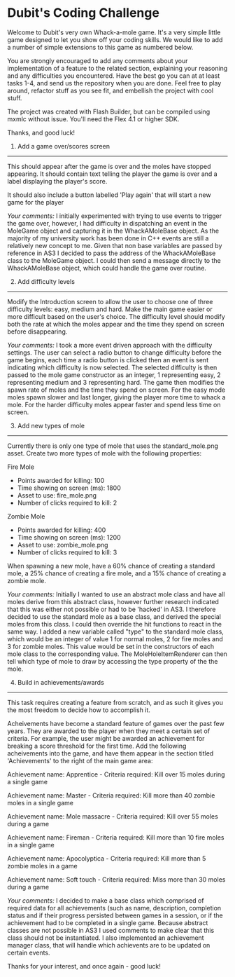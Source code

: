 Dubit's Coding Challenge
========================

Welcome to Dubit's very own Whack-a-mole game. It's a very simple little game designed to let you show off your coding skills. We would like to add a number of simple extensions to this game as numbered below.

You are strongly encouraged to add any comments about your implementation of a feature to the related section, explaining your reasoning and any difficulties you encountered. Have the best go you can at at least tasks 1-4, and send us the repository when you are done. Feel free to play around, refactor stuff as you see fit, and embellish the project with cool stuff.

The project was created with Flash Builder, but can be compiled using mxmlc without issue. You'll need the Flex 4.1 or higher SDK.

Thanks, and good luck!

1. Add a game over/scores screen
--------------------------------

This should appear after the game is over and the moles have stopped appearing. It should contain text telling the player the game is over and a label displaying the player's score.

It should also include a button labelled 'Play again' that will start a new game for the player



*Your comments:*
I initially experimented with trying to use events to trigger the game over, however, I had difficulty in dispatching an event in the MoleGame object and capturing it in the WhackAMoleBase object. As the majority of my university work has been done in C++ events are still a relatively new concept to me. Given that non base variables are passed by reference in AS3 I decided to pass the address of the WhackAMoleBase class to the MoleGame object. I could then send a message directly to the WhackAMoleBase object, which could handle the game over routine.




2. Add difficulty levels
------------------------

Modify the Introduction screen to allow the user to choose one of three difficulty levels: easy, medium and hard. Make the main game easier or more difficult based on the user's choice. The difficulty level should modify both the rate at which the moles appear and the time they spend on screen before disappearing.



*Your comments:*
I took a more event driven approach with the difficulty settings. The user can select a radio button to change difficulty before the game begins, each time a radio button is clicked then an event is sent indicating which difficulty is now selected. The selected difficulty is then passed to the mole game constructor as an integer, 1 representing easy, 2 representing medium and 3 representing hard. The game then modifies the spawn rate of moles and the time they spend on screen. For the easy mode moles spawn slower and last longer, giving the player more time to whack a mole. For the harder difficulty moles appear faster and spend less time on screen.




3. Add new types of mole
------------------------

Currently there is only one type of mole that uses the standard_mole.png asset. Create two more types of mole with the following properties:

Fire Mole
* Points awarded for killing: 100
* Time showing on screen (ms): 1800
* Asset to use: fire_mole.png
* Number of clicks required to kill: 2

Zombie Mole
* Points awarded for killing: 400
* Time showing on screen (ms): 1200
* Asset to use: zombie_mole.png
* Number of clicks required to kill: 3

When spawning a new mole, have a 60% chance of creating a standard mole, a 25% chance of creating a fire mole, and a 15% chance of creating a zombie mole.



*Your comments:*
Initially I wanted to use an abstract mole class and have all moles derive from this abstract class, however further research indicated that this was either not possible or had to be 'hacked' in AS3. I therefore decided to use the standard mole as a base class, and derived the special moles from this class. I could then override the hit functions to react in the same way. I added a new variable called "type" to the standard mole class, which would be an integer of value 1 for normal moles, 2 for fire moles and 3 for zombie moles. This value would be set in the constructors of each mole class to the corresponding value. The MoleHoleItemRenderer can then tell which type of mole to draw by accessing the type property of the the mole.



4. Build in achievements/awards
-------------------------------

This task requires creating a feature from scratch, and as such it gives you the most freedom to decide how to accomplish it.

Acheivements have become a standard feature of games over the past few years. They are awarded to the player when they meet a certain set of criteria. For example, the user might be awarded an achievement for breaking a score threshold for the first time. Add the following acheivements into the game, and have them appear in the section titled 'Achievements' to the right of the main game area:


Achievement name: Apprentice - 
Criteria required: Kill over 15 moles during a single game

Achievement name: Master - 
Criteria required: Kill more than 40 zombie moles in a single game

Achievement name: Mole massacre - 
Criteria required: Kill over 55 moles during a game

Achievement name: Fireman - 
Criteria required: Kill more than 10 fire moles in a single game

Achievement name: Apocolyptica - 
Criteria required: Kill more than 5 zombie moles in a game

Achievement name: Soft touch - 
Criteria required: Miss more than 30 moles during a game



*Your comments:*
I decided to make a base class which comprised of required data for all achievements (such as name, description, completion status and if their progress persisted between games in a session, or if the achievement had to be completed in a single game. Because abstract classes are not possible in AS3 I used comments to make clear that this class should not be instantiated. I also implemented an achievement manager class, that will handle which achievents are to be updated on certain events.



Thanks for your interest, and once again - good luck!